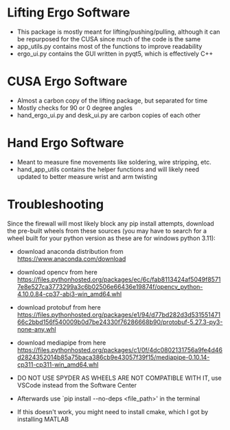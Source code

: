 # Lifting Ergo Software 
- This package is mostly meant for lifting/pushing/pulling, although it can be repurposed for the CUSA since much of the code is the same
- app_utils.py contains most of the functions to improve readability
- ergo_ui.py contains the GUI written in pyqt5, which is effectively C++
# CUSA Ergo Software
- Almost a carbon copy of the lifting package, but separated for time
- Mostly checks for 90 or 0 degree angles
-  hand_ergo_ui.py and desk_ui.py are carbon copies of each other
# Hand Ergo Software
- Meant to measure fine movements like soldering, wire stripping, etc.
- hand_app_utils contains the helper functions and will likely need updated to better measure wrist and arm twisting
# Troubleshooting
Since the firewall will most likely block any pip install attempts, download the pre-built wheels from these sources (you may have to search for a wheel built for your python version as these are for windows python 3.11):
- download anaconda distribution from https://www.anaconda.com/download 
- download opencv from here https://files.pythonhosted.org/packages/ec/6c/fab8113424af5049f85717e8e527ca3773299a3c6b02506e66436e19874f/opencv_python-4.10.0.84-cp37-abi3-win_amd64.whl
- download protobuf from here https://files.pythonhosted.org/packages/e1/94/d77bd282d3d53155147166c2bbd156f540009b0d7be24330f76286668b90/protobuf-5.27.3-py3-none-any.whl
- download mediapipe from here https://files.pythonhosted.org/packages/c1/0f/4dc0802131756a9fe4d46d2824352014b85a75baca386cb9e43057f39f15/mediapipe-0.10.14-cp311-cp311-win_amd64.whl

- DO NOT USE SPYDER AS WHEELS ARE NOT COMPATIBLE WITH IT, use VSCode instead from the Software Center
- Afterwards use `pip install --no-deps <file_path>' in the terminal 
- If this doesn't work, you might need to install cmake, which I got by installing MATLAB 

